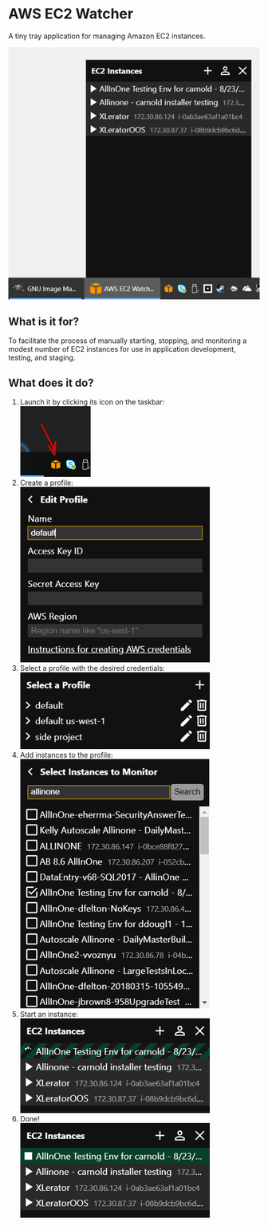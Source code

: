 # AWS EC2 Watcher
A tiny tray application for managing Amazon EC2 instances.

![Screenshot](site/Screenshot.png)

## What is it for?
To facilitate the process of manually starting, stopping, and monitoring a modest number of EC2 instances for use in application development, testing, and staging.

## What does it do?
1. Launch it by clicking its icon on the taskbar:<br>
![Launch it](site/LaunchIt.png)
1. Create a profile:<br>
![Create a profile](site/CreateProfile.png)
1. Select a profile with the desired credentials:<br>
![Select a profile](site/SelectProfile.png)
1. Add instances to the profile:<br>
![Add instances](site/AddInstances.png)
1. Start an instance:<br>
![Start an instance](site/StartInstances.png)
1. Done!<br>
![Instance is running](site/InstanceRunning.png)
